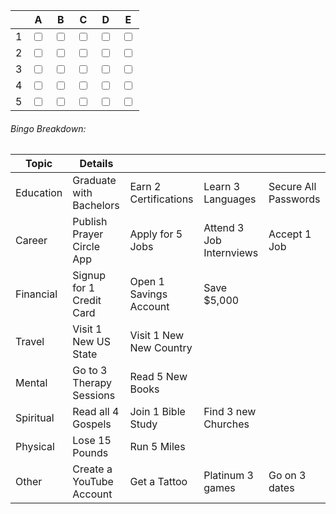 
|     | A                       | B                       | C                       | D                       | E                       |
| --- | ----------------------- | ----------------------- | ----------------------- | ----------------------- | ----------------------- |
| 1   | <input type="checkbox"> | <input type="checkbox"> | <input type="checkbox"> | <input type="checkbox"> | <input type="checkbox"> |
| 2   | <input type="checkbox"> | <input type="checkbox"> | <input type="checkbox"> | <input type="checkbox"> | <input type="checkbox"> |
| 3   | <input type="checkbox"> | <input type="checkbox"> | <input type="checkbox"> | <input type="checkbox"> | <input type="checkbox"> |
| 4   | <input type="checkbox"> | <input type="checkbox"> | <input type="checkbox"> | <input type="checkbox"> | <input type="checkbox"> |
| 5   | <input type="checkbox"> | <input type="checkbox"> | <input type="checkbox"> | <input type="checkbox"> | <input type="checkbox"> |

###### Bingo Breakdown:
| Topic     | Details                   |                         |                          |                      |
| --------- | ------------------------- | ----------------------- | ------------------------ | -------------------- |
| Education | Graduate with Bachelors   | Earn 2 Certifications   | Learn 3 Languages        | Secure All Passwords |
| Career    | Publish Prayer Circle App | Apply for 5 Jobs        | Attend 3 Job Internviews | Accept 1 Job         |
| Financial | Signup for 1 Credit Card  | Open 1 Savings Account  | Save $5,000              |                      |
| Travel    | Visit 1 New US State      | Visit 1 New New Country |                          |                      |
| Mental    | Go to 3 Therapy Sessions  | Read 5 New Books        |                          |                      |
| Spiritual | Read all 4 Gospels        | Join 1 Bible Study      | Find 3 new Churches      |                      |
| Physical  | Lose 15 Pounds            | Run 5 Miles             |                          |                      |
| Other     | Create a YouTube Account  | Get a Tattoo            | Platinum 3 games         | Go on 3 dates        |
